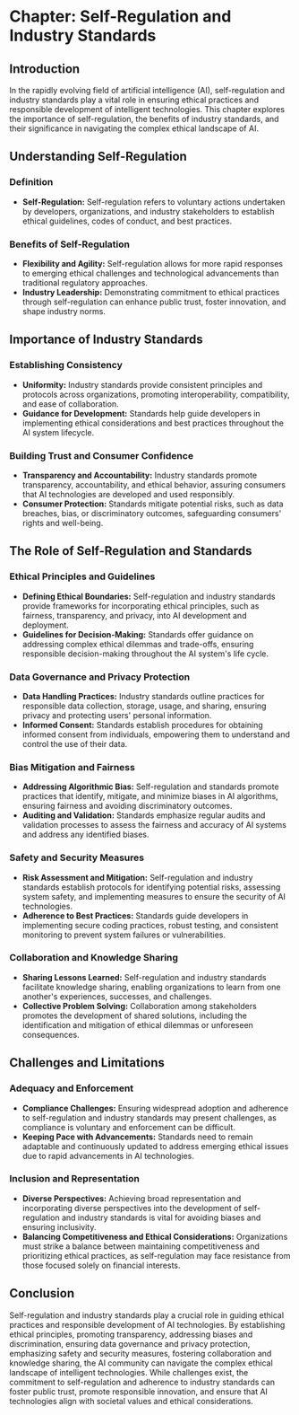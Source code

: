 Chapter: Self-Regulation and Industry Standards
===============================================

Introduction
------------

In the rapidly evolving field of artificial intelligence (AI), self-regulation and industry standards play a vital role in ensuring ethical practices and responsible development of intelligent technologies. This chapter explores the importance of self-regulation, the benefits of industry standards, and their significance in navigating the complex ethical landscape of AI.

Understanding Self-Regulation
-----------------------------

### Definition

* **Self-Regulation:** Self-regulation refers to voluntary actions undertaken by developers, organizations, and industry stakeholders to establish ethical guidelines, codes of conduct, and best practices.

### Benefits of Self-Regulation

* **Flexibility and Agility:** Self-regulation allows for more rapid responses to emerging ethical challenges and technological advancements than traditional regulatory approaches.
* **Industry Leadership:** Demonstrating commitment to ethical practices through self-regulation can enhance public trust, foster innovation, and shape industry norms.

Importance of Industry Standards
--------------------------------

### Establishing Consistency

* **Uniformity:** Industry standards provide consistent principles and protocols across organizations, promoting interoperability, compatibility, and ease of collaboration.
* **Guidance for Development:** Standards help guide developers in implementing ethical considerations and best practices throughout the AI system lifecycle.

### Building Trust and Consumer Confidence

* **Transparency and Accountability:** Industry standards promote transparency, accountability, and ethical behavior, assuring consumers that AI technologies are developed and used responsibly.
* **Consumer Protection:** Standards mitigate potential risks, such as data breaches, bias, or discriminatory outcomes, safeguarding consumers' rights and well-being.

The Role of Self-Regulation and Standards
-----------------------------------------

### Ethical Principles and Guidelines

* **Defining Ethical Boundaries:** Self-regulation and industry standards provide frameworks for incorporating ethical principles, such as fairness, transparency, and privacy, into AI development and deployment.
* **Guidelines for Decision-Making:** Standards offer guidance on addressing complex ethical dilemmas and trade-offs, ensuring responsible decision-making throughout the AI system's life cycle.

### Data Governance and Privacy Protection

* **Data Handling Practices:** Industry standards outline practices for responsible data collection, storage, usage, and sharing, ensuring privacy and protecting users' personal information.
* **Informed Consent:** Standards establish procedures for obtaining informed consent from individuals, empowering them to understand and control the use of their data.

### Bias Mitigation and Fairness

* **Addressing Algorithmic Bias:** Self-regulation and standards promote practices that identify, mitigate, and minimize biases in AI algorithms, ensuring fairness and avoiding discriminatory outcomes.
* **Auditing and Validation:** Standards emphasize regular audits and validation processes to assess the fairness and accuracy of AI systems and address any identified biases.

### Safety and Security Measures

* **Risk Assessment and Mitigation:** Self-regulation and industry standards establish protocols for identifying potential risks, assessing system safety, and implementing measures to ensure the security of AI technologies.
* **Adherence to Best Practices:** Standards guide developers in implementing secure coding practices, robust testing, and consistent monitoring to prevent system failures or vulnerabilities.

### Collaboration and Knowledge Sharing

* **Sharing Lessons Learned:** Self-regulation and industry standards facilitate knowledge sharing, enabling organizations to learn from one another's experiences, successes, and challenges.
* **Collective Problem Solving:** Collaboration among stakeholders promotes the development of shared solutions, including the identification and mitigation of ethical dilemmas or unforeseen consequences.

Challenges and Limitations
--------------------------

### Adequacy and Enforcement

* **Compliance Challenges:** Ensuring widespread adoption and adherence to self-regulation and industry standards may present challenges, as compliance is voluntary and enforcement can be difficult.
* **Keeping Pace with Advancements:** Standards need to remain adaptable and continuously updated to address emerging ethical issues due to rapid advancements in AI technologies.

### Inclusion and Representation

* **Diverse Perspectives:** Achieving broad representation and incorporating diverse perspectives into the development of self-regulation and industry standards is vital for avoiding biases and ensuring inclusivity.
* **Balancing Competitiveness and Ethical Considerations:** Organizations must strike a balance between maintaining competitiveness and prioritizing ethical practices, as self-regulation may face resistance from those focused solely on financial interests.

Conclusion
----------

Self-regulation and industry standards play a crucial role in guiding ethical practices and responsible development of AI technologies. By establishing ethical principles, promoting transparency, addressing biases and discrimination, ensuring data governance and privacy protection, emphasizing safety and security measures, fostering collaboration and knowledge sharing, the AI community can navigate the complex ethical landscape of intelligent technologies. While challenges exist, the commitment to self-regulation and adherence to industry standards can foster public trust, promote responsible innovation, and ensure that AI technologies align with societal values and ethical considerations.
